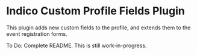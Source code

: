 # Indico Custom Profile Fields Plugin

This plugin adds new custom fields to the profile, and extends them to the event registration forms.

To Do: Complete README. This is still work-in-progress.
